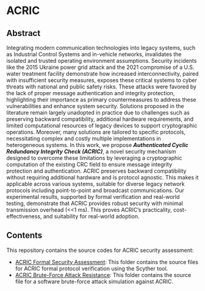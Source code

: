 # ACRIC

## Abstract
Integrating modern communication technologies into legacy systems, such as Industrial Control Systems and in-vehicle networks, invalidates the isolated and trusted operating environment assumptions. Security incidents like the 2015 Ukraine power grid attack and the 2021 compromise of a U.S. water treatment facility demonstrate how increased interconnectivity, paired with insufficient security measures, exposes these critical systems to cyber threats with national and public safety risks. These attacks were favored by the lack of proper message authentication and integrity protection, highlighting their importance as primary countermeasures to address these vulnerabilities and enhance system security. Solutions proposed in the literature remain largely unadopted in practice due to challenges such as preserving backward compatibility, additional hardware requirements, and limited computational resources of legacy devices to support cryptographic operations. Moreover, many solutions are tailored to specific  protocols, necessitating complex and costly multiple implementations in heterogeneous systems.
In this work, we propose **_Authenticated Cyclic Redundancy Integrity Check (ACRIC)_**, a novel security mechanism designed to overcome these limitations by leveraging a cryptographic computation of the existing CRC field to ensure message integrity protection and authentication. ACRIC preserves backward compatibility without requiring additional hardware and is protocol agnostic. This makes it applicable across various systems, suitable for diverse legacy network protocols including point-to-point and broadcast communications. Our experimental results, supported by formal verification and real-world testing, demonstrate that ACRIC provides robust security with minimal transmission overhead (<<1 ms). This proves ACRIC’s practicality, cost-effectiveness, and suitability for real-world adoption.

## Contents
This repository contains the source codes for ACRIC security assessment:
- [ACRIC Formal Security Assessment](ACRIC_FormalVerification): This folder contains the source files for ACRIC formal protocol verification using the Scyther tool.
- [ACRIC Brute-Force Attack Resistance](ACRIC_BruteForce): This folder contains the source file for a software brute-force attack simulation against ACRIC.
